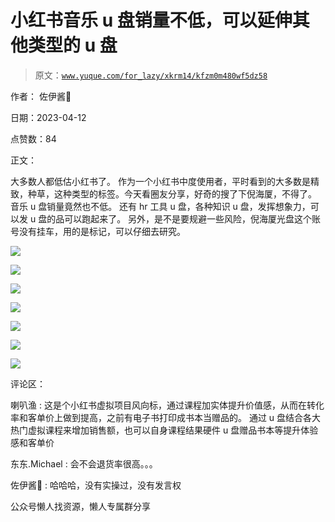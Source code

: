 # 小红书音乐 u 盘销量不低，可以延伸其他类型的 u 盘

> 原文：[`www.yuque.com/for_lazy/xkrm14/kfzm0m480wf5dz58`](https://www.yuque.com/for_lazy/xkrm14/kfzm0m480wf5dz58)



作者： 佐伊酱🔆



日期：2023-04-12



点赞数：84

<ne-card data-card-name="hr" data-card-type="block" id="DRISC" data-event-boundary="card">

正文：



大多数人都低估小红书了。 作为一个小红书中度使用者，平时看到的大多数是精致，种草，这种类型的标签。今天看圈友分享，好奇的搜了下倪海厦，不得了。 音乐 u 盘销量竟然也不低。 还有 hr 工具 u 盘，各种知识 u 盘，发挥想象力，可以发 u 盘的品可以跑起来了。 另外，是不是要规避一些风险，倪海厦光盘这个账号没有挂车，用的是标记，可以仔细去研究。



<ne-card data-card-name="image" data-card-type="inline" id="VIrkY" data-event-boundary="card">![](img/5e6ff90d18b5c91063f0c86d82cf887d.png)</ne-card>



<ne-card data-card-name="image" data-card-type="inline" id="VKJxZ" data-event-boundary="card">![](img/50b915bf9689d99f458bebc658921807.png)</ne-card>



<ne-card data-card-name="image" data-card-type="inline" id="akaUy" data-event-boundary="card">![](img/6710d71babbf564b917b917e60c4bd00.png)</ne-card>



<ne-card data-card-name="image" data-card-type="inline" id="roRqW" data-event-boundary="card">![](img/2caf9c1892d679cebd97ae51882fb726.png)</ne-card>



<ne-card data-card-name="image" data-card-type="inline" id="bc3Qw" data-event-boundary="card">![](img/a6542b8fc9b747590223fbba50fbf30e.png)</ne-card>



<ne-card data-card-name="image" data-card-type="inline" id="AAkyd" data-event-boundary="card">![](img/5456a77a627415a6a7b2d61cb5e8ed64.png)</ne-card>



<ne-card data-card-name="image" data-card-type="inline" id="HZ2Zt" data-event-boundary="card">![](img/ae2cbc7a4e32ea15b2a7ff1765b93df5.png)</ne-card>

<ne-card data-card-name="hr" data-card-type="block" id="Pc13n" data-event-boundary="card">

评论区：



喇叭渔 : 这是个小红书虚拟项目风向标，通过课程加实体提升价值感，从而在转化率和客单价上做到提高，之前有电子书打印成书本当赠品的。 通过 u 盘结合各大热门虚拟课程来增加销售额，也可以自身课程结果硬件 u 盘赠品书本等提升体验感和客单价



东东.Michael : 会不会退货率很高。。。



佐伊酱🔆 : 哈哈哈，没有实操过，没有发言权

<ne-card data-card-name="hr" data-card-type="block" id="fV8j6" data-event-boundary="card">

公众号懒人找资源，懒人专属群分享

</ne-card></ne-card></ne-card>